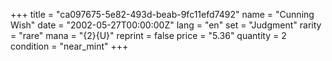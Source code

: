+++
title = "ca097675-5e82-493d-beab-9fc11efd7492"
name = "Cunning Wish"
date = "2002-05-27T00:00:00Z"
lang = "en"
set = "Judgment"
rarity = "rare"
mana = "{2}{U}"
reprint = false
price = "5.36"
quantity = 2
condition = "near_mint"
+++
